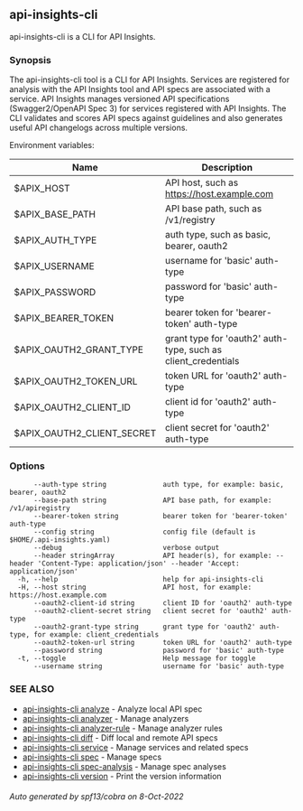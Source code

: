 ## api-insights-cli

api-insights-cli is a CLI for API Insights.

### Synopsis

The api-insights-cli tool is a CLI for API Insights.
Services are registered for analysis with the API Insights tool and API specs are associated with a service.
API Insights manages versioned API specifications (Swagger2/OpenAPI Spec 3) for services registered with API Insights.
The CLI validates and scores API specs against guidelines and also generates useful API changelogs across multiple versions.

Environment variables:

| Name                       | Description                                                   |
|----------------------------|---------------------------------------------------------------|
| $APIX_HOST                 | API host, such as https://host.example.com                    |
| $APIX_BASE_PATH            | API base path, such as /v1/registry                           |
| $APIX_AUTH_TYPE            | auth type, such as basic, bearer, oauth2                      |
| $APIX_USERNAME             | username for 'basic' auth-type                                |
| $APIX_PASSWORD             | password for 'basic' auth-type                                |
| $APIX_BEARER_TOKEN         | bearer token for 'bearer-token' auth-type                     |
| $APIX_OAUTH2_GRANT_TYPE    | grant type for 'oauth2' auth-type, such as client_credentials |
| $APIX_OAUTH2_TOKEN_URL     | token URL for 'oauth2' auth-type                              |
| $APIX_OAUTH2_CLIENT_ID     | client id for 'oauth2' auth-type                              |
| $APIX_OAUTH2_CLIENT_SECRET | client secret for 'oauth2' auth-type                          |


### Options

```
      --auth-type string              auth type, for example: basic, bearer, oauth2
      --base-path string              API base path, for example: /v1/apiregistry
      --bearer-token string           bearer token for 'bearer-token' auth-type
      --config string                 config file (default is $HOME/.api-insights.yaml)
      --debug                         verbose output
      --header stringArray            API header(s), for example: --header 'Content-Type: application/json' --header 'Accept: application/json'
  -h, --help                          help for api-insights-cli
  -H, --host string                   API host, for example: https://host.example.com
      --oauth2-client-id string       client ID for 'oauth2' auth-type
      --oauth2-client-secret string   client secret for 'oauth2' auth-type
      --oauth2-grant-type string      grant type for 'oauth2' auth-type, for example: client_credentials
      --oauth2-token-url string       token URL for 'oauth2' auth-type
      --password string               password for 'basic' auth-type
  -t, --toggle                        Help message for toggle
      --username string               username for 'basic' auth-type
```

### SEE ALSO

* [api-insights-cli analyze](api-insights-cli_analyze.md)	 - Analyze local API spec
* [api-insights-cli analyzer](api-insights-cli_analyzer.md)	 - Manage analyzers
* [api-insights-cli analyzer-rule](api-insights-cli_analyzer-rule.md)	 - Manage analyzer rules
* [api-insights-cli diff](api-insights-cli_diff.md)	 - Diff local and remote API specs
* [api-insights-cli service](api-insights-cli_service.md)	 - Manage services and related specs
* [api-insights-cli spec](api-insights-cli_spec.md)	 - Manage specs
* [api-insights-cli spec-analysis](api-insights-cli_spec-analysis.md)	 - Manage spec analyses
* [api-insights-cli version](api-insights-cli_version.md)	 - Print the version information

###### Auto generated by spf13/cobra on 8-Oct-2022

